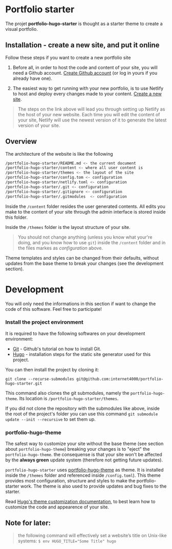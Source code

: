 # Portfolio starter

The projet **portfolio-hugo-starter** is thought as a starter theme to
create a visual portfolio.

## Installation - create a new site, and put it online

Follow these steps if you want to create a new portfolio site

1. Before all, in order to host the code and content of your site, you
will need a Github account. [Create Github
account](https://github.com/join?source=header-home) (or log in yours
if you already have one).

2. The easiest way to get running with your new portfolio, is to use
Netlify to host and deploy every changes made to your content. [Create a new
site](https://app.netlify.com/start/deploy?repository=https://github.com/internet4000/portfolio-hugo-starter).

> The steps on the link above will lead you through setting up Netlify
> as the host of your new website. Each time you will edit the content
> of your site, Netlify will use the newest version of it to generate
> the latest version of your site.

## Overview

The architecture of the website is like the following

``` bash
/portfolio-hugo-starter/README.md <- the current document
/portfolio-hugo-starter/content <- where all user content is
/portfolio-hugo-starter/themes <- the layout of the site
/portfolio-hugo-starter/config.tom <- configuration
/portfolio-hugo-starter/netlify.toml <- configuration
/portfolio-hugo-starter/.git <- configuration
/portfolio-hugo-starter/.gitignore <- configuration
/portfolio-hugo-starter/.gitmodules  <- configuration
```

Inside the `/content` folder resides the user generated contents. All
edits you make to the content of your site through the admin interface
is stored inside this folder.

Inside the `/themes` folder is the layout structure of your site.

> You should not change anything (unless you know what your're
> doing, and you know how to use `git`) inside the `/content` folder
> and in the files markes as  _configuration_ above.

Theme templates and styles can be changed from their defaults, without
updates from the base theme to break your changes (see the
development section).

# Development

You will only need the informations in this section if want to change
the code of this software. Feel free to participate!

### Install the project environment

It is required to have the following softwares on your development
environment:

- [Git](https://help.github.com/articles/set-up-git/) - Github's
  tutorial on how to install Git.
- [Hugo](https://gohugo.io/getting-started/installing/) - installation
  steps for the static site generator used for this project.

You can then install the project by cloning it:

`git clone --recurse-submodules git@github.com:internet4000/portfolio-hugo-starter.git`

This command also clones the git submodules, namely the
 `portfolio-hugo-theme`. Its location is
 `/portfolio-hugo-starter/themes`.

If you did not clone the repository with the submodules like above,
inside the root of the project's folder you can use this command `git
submodule update --init --recursive` to set them up.

### portfolio-hugo-theme

The safest way to customize your site without the base theme (see section about
`portfolio-hugo-theme`) breaking your changes is to "eject" the
`portfolio-hugo-theme`. the consequense is that your site won't be
affected by the **always green** update system (therefore not getting
future updates).

`portfolio-hugo-starter` uses [portfolio-hugo-theme](
 https://github.com/internet4000/portfolio-hugo-theme) as theme. It is
 installed inside the `/themes` folder and referenced inside
 `/config.toml`). This theme provides most configuration, structure
 and styles to make the portfolio-starter work. The theme is also used
 to provide updates and bug fixes to the starter.
 
Read [Hugo's theme customization documentation](https://gohugo.io/themes/customizing/), to best learn how to customize the
code and appearence of your site.
 

## Note for later:

> the following command will effectively set a website’s title on
Unix-like systems: `$ env HUGO_TITLE="Some Title" hugo`
